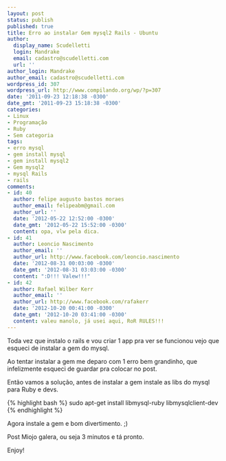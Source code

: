 ```yaml
---
layout: post
status: publish
published: true
title: Erro ao instalar Gem mysql2 Rails - Ubuntu
author:
  display_name: Scudelletti
  login: Mandrake
  email: cadastro@scudelletti.com
  url: ''
author_login: Mandrake
author_email: cadastro@scudelletti.com
wordpress_id: 307
wordpress_url: http://www.compilando.org/wp/?p=307
date: '2011-09-23 12:18:38 -0300'
date_gmt: '2011-09-23 15:18:38 -0300'
categories:
- Linux
- Programação
- Ruby
- Sem categoria
tags:
- erro mysql
- gem install mysql
- gem install mysql2
- Gem mysql2
- mysql Rails
- rails
comments:
- id: 40
  author: felipe augusto bastos moraes
  author_email: felipeabm@gmail.com
  author_url: ''
  date: '2012-05-22 12:52:00 -0300'
  date_gmt: '2012-05-22 15:52:00 -0300'
  content: opa, vlw pela dica.
- id: 41
  author: Leoncio Nascimento
  author_email: ''
  author_url: http://www.facebook.com/leoncio.nascimento
  date: '2012-08-31 00:03:00 -0300'
  date_gmt: '2012-08-31 03:03:00 -0300'
  content: ":D!!! Valew!!!"
- id: 42
  author: Rafael Wilber Kerr
  author_email: ''
  author_url: http://www.facebook.com/rafakerr
  date: '2012-10-20 00:41:00 -0300'
  date_gmt: '2012-10-20 03:41:00 -0300'
  content: valeu manolo, já usei aqui, RoR RULES!!!
---
```

Toda vez que instalo o rails e vou criar 1 app pra ver se funcionou vejo que esqueci de instalar a gem do mysql.

Ao tentar instalar a gem me deparo com 1 erro bem grandinho, que infelizmente esqueci de guardar pra colocar no post.

Então vamos a solução, antes de instalar a gem instale as libs do mysql para Ruby e devs.

{% highlight bash %}
sudo apt-get install libmysql-ruby libmysqlclient-dev
{% endhighlight %}

Agora instale a gem e bom divertimento. ;)

Post Miojo galera, ou seja 3 minutos e tá pronto.

Enjoy!
